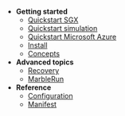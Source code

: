 * **Getting started**
    * [Quickstart SGX](/getting-started/quickstart-sgx.md)
    * [Quickstart simulation](/getting-started/quickstart-simulation.md)
    * [Quickstart Microsoft Azure](/getting-started/quickstart-azure.md)
    * [Install](/getting-started/install.md)
    * [Concepts](/getting-started/concepts.md)
* **Advanced topics**
    * [Recovery](/advanced/recovery.md)
    * [MarbleRun](/advanced/marblerun.md)
* **Reference**
    * [Configuration](/reference/configuration.md)
    * [Manifest](/reference/manifest.md)
